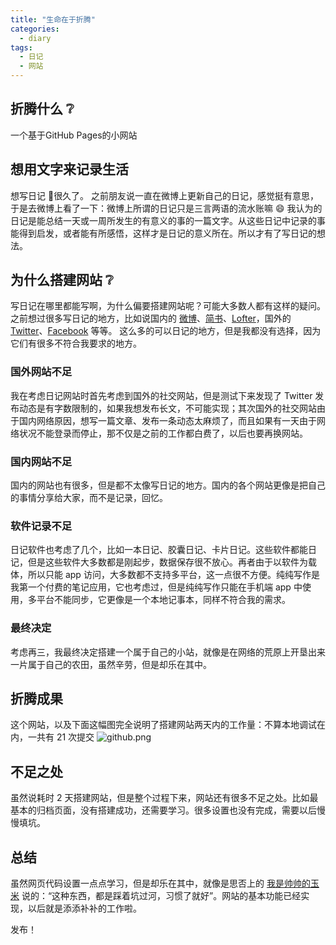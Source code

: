 ```yaml
---
title: "生命在于折腾"
categories:
  - diary
tags:
  - 日记
  - 网站
---
```


## 折腾什么 :grey_question:
一个基于GitHub Pages的小网站

## 想用文字来记录生活
想写日记 :notebook_with_decorative_cover:很久了。
之前朋友说一直在微博上更新自己的日记，感觉挺有意思，于是去微博上看了一下：微博上所谓的日记只是三言两语的流水账嘛 :smile:
我认为的日记是能总结一天或一周所发生的有意义的事的一篇文字。从这些日记中记录的事能得到启发，或者能有所感悟，这样才是日记的意义所在。所以才有了写日记的想法。

## 为什么搭建网站 :grey_question:
写日记在哪里都能写啊，为什么偏要搭建网站呢？可能大多数人都有这样的疑问。
之前想过很多写日记的地方，比如说国内的 [微博](https://weibo.com/)、[简书](https://www.jianshu.com/)、[Lofter](http://www.lofter.com)，国外的 [Twitter](https://twitter.com/)、[Facebook](https://www.facebook.com/) 等等。
这么多的可以日记的地方，但是我都没有选择，因为它们有很多不符合我要求的地方。

### 国外网站不足
我在考虑日记网站时首先考虑到国外的社交网站，但是测试下来发现了 Twitter 发布动态是有字数限制的，如果我想发布长文，不可能实现；其次国外的社交网站由于国内网络原因，想写一篇文章、发布一条动态太麻烦了，而且如果有一天由于网络状况不能登录而停止，那不仅是之前的工作都白费了，以后也要再换网站。

### 国内网站不足
国内的网站也有很多，但是都不太像写日记的地方。国内的各个网站更像是把自己的事情分享给大家，而不是记录，回忆。

### 软件记录不足
日记软件也考虑了几个，比如一本日记、胶囊日记、卡片日记。这些软件都能日记，但是这些软件大多数都是刚起步，数据保存很不放心。再者由于以软件为载体，所以只能 app 访问，大多数都不支持多平台，这一点很不方便。纯纯写作是我第一个付费的笔记应用，它也考虑过，但是纯纯写作只能在手机端 app 中使用，多平台不能同步，它更像是一个本地记事本，同样不符合我的需求。

### 最终决定
考虑再三，我最终决定搭建一个属于自己的小站，就像是在网络的荒原上开垦出来一片属于自己的农田，虽然辛劳，但是却乐在其中。

## 折腾成果
这个网站，以及下面这幅图完全说明了搭建网站两天内的工作量：不算本地调试在内，一共有 21 次提交
![github.png](https://i.loli.net/2019/09/21/J9ESK8NyOs2IUjM.png)

## 不足之处
虽然说耗时 2 天搭建网站，但是整个过程下来，网站还有很多不足之处。比如最基本的归档页面，没有搭建成功，还需要学习。很多设置也没有完成，需要以后慢慢填坑。

## 总结
虽然网页代码设置一点点学习，但是却乐在其中，就像是思否上的 [我是帅帅的玉米](https://segmentfault.com/u/woshishuaishuaideyumi) 说的：“这种东西，都是踩着坑过河，习惯了就好”。网站的基本功能已经实现，以后就是添添补补的工作啦。

发布！